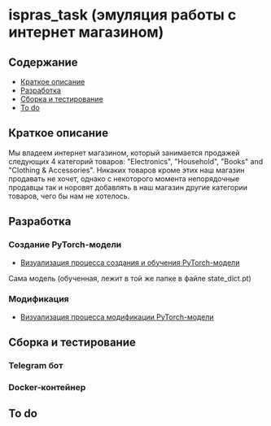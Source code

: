 # ispras_task (эмуляция работы с интернет магазином)
## Содержание
 - [Краткое описание](#краткое-описание)
 - [Разработка](#разработка)
 - [Сборка и тестирование](#сборка-и-тестирование)
 - [To do](#to-do)


## Краткое описание

Мы владеем интернет магазином, который занимается продажей следующих 4 категорий товаров:  "Electronics", "Household", "Books" and "Clothing & Accessories". Никаких товаров кроме этих наш магазин продавать не хочет, однако с некоторого момента непорядочные продавцы так и норовят добавлять в наш магазин другие категории товаров, чего бы нам не хотелось.


## Разработка

### Создание PyTorch-модели

 - [Визуализация процесса создания и обучения PyTorch-модели](NLPClassification/EtextClassifWord2VecLSTM.ipynb)

Сама модель (обученная, лежит в той же папке в файле state_dict.pt)

### Модификация
 - [Визуализация процесса модификации PyTorch-модели]()
## Сборка и тестирование

### Telegram бот
### Docker-контейнер


## To do
